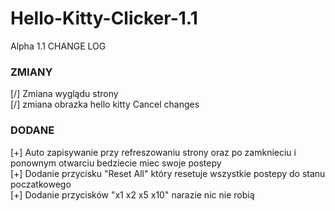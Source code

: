 # Hello-Kitty-Clicker-1.1
Alpha 1.1 CHANGE LOG
<h3>ZMIANY</h3>
[/] Zmiana wyglądu strony<br>
[/] zmiana obrazka hello kitty Cancel changes 
<h3>DODANE</h3>
[+] Auto zapisywanie przy refreszowaniu strony oraz po zamknieciu i ponownym otwarciu bedziecie miec swoje postepy<br>
[+] Dodanie przycisku "Reset All" który resetuje wszystkie postepy do stanu poczatkowego<br>
[+] Dodanie przycisków "x1 x2 x5 x10" narazie nic nie robią
